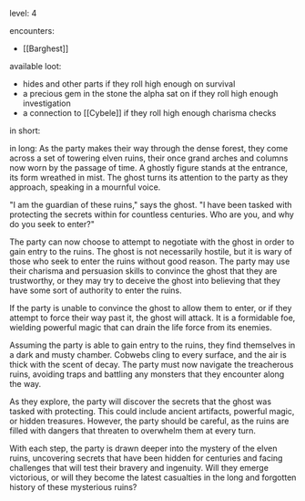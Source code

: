level: 4

encounters:
- [[Barghest]]

available loot:
- hides and other parts if they roll high enough on survival
- a precious gem in the stone the alpha sat on if they roll high enough investigation
- a connection to [[Cybele]] if they roll high enough charisma checks


in short:


in long:
As the party makes their way through the dense forest, they come across a set of towering elven ruins, their once grand arches and columns now worn by the passage of time. A ghostly figure stands at the entrance, its form wreathed in mist. The ghost turns its attention to the party as they approach, speaking in a mournful voice.

"I am the guardian of these ruins," says the ghost. "I have been tasked with protecting the secrets within for countless centuries. Who are you, and why do you seek to enter?"

The party can now choose to attempt to negotiate with the ghost in order to gain entry to the ruins. The ghost is not necessarily hostile, but it is wary of those who seek to enter the ruins without good reason. The party may use their charisma and persuasion skills to convince the ghost that they are trustworthy, or they may try to deceive the ghost into believing that they have some sort of authority to enter the ruins.

If the party is unable to convince the ghost to allow them to enter, or if they attempt to force their way past it, the ghost will attack. It is a formidable foe, wielding powerful magic that can drain the life force from its enemies.

Assuming the party is able to gain entry to the ruins, they find themselves in a dark and musty chamber. Cobwebs cling to every surface, and the air is thick with the scent of decay. The party must now navigate the treacherous ruins, avoiding traps and battling any monsters that they encounter along the way.

As they explore, the party will discover the secrets that the ghost was tasked with protecting. This could include ancient artifacts, powerful magic, or hidden treasures. However, the party should be careful, as the ruins are filled with dangers that threaten to overwhelm them at every turn.

With each step, the party is drawn deeper into the mystery of the elven ruins, uncovering secrets that have been hidden for centuries and facing challenges that will test their bravery and ingenuity. Will they emerge victorious, or will they become the latest casualties in the long and forgotten history of these mysterious ruins?